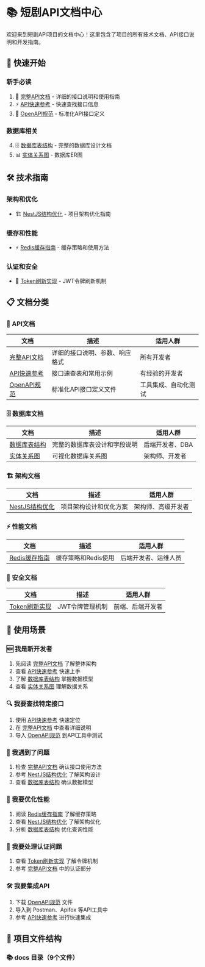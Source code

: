 # 📚 短剧API文档中心

欢迎来到短剧API项目的文档中心！这里包含了项目的所有技术文档、API接口说明和开发指南。

## 🚀 快速开始

### 新手必读
1. 📖 [完整API文档](./complete-api-documentation.md) - 详细的接口说明和使用指南
2. ⚡ [API快速参考](./api-quick-reference.md) - 快速查找接口信息
3. 🔧 [OpenAPI规范](./apifox-openapi.json) - 标准化API接口定义

### 数据库相关
4. 🗄️ [数据库表结构](./mysql.md) - 完整的数据库设计文档
5. 📊 [实体关系图](./entity-relationship-diagram.svg) - 数据库ER图

## 🛠️ 技术指南

### 架构和优化
- 🏗️ [NestJS结构优化](./nestjs-structure-optimization.md) - 项目架构优化指南

### 缓存和性能
- ⚡ [Redis缓存指南](./redis-cache-guide.md) - 缓存策略和使用方法

### 认证和安全
- 🔐 [Token刷新实现](./token-refresh-implementation.md) - JWT令牌刷新机制

## 📋 文档分类

### 📖 API文档
| 文档 | 描述 | 适用人群 |
|------|------|----------|
| [完整API文档](./complete-api-documentation.md) | 详细的接口说明、参数、响应格式 | 所有开发者 |
| [API快速参考](./api-quick-reference.md) | 接口速查表和常用示例 | 有经验的开发者 |
| [OpenAPI规范](./apifox-openapi.json) | 标准化API接口定义文件 | 工具集成、自动化测试 |

### 🗄️ 数据库文档
| 文档 | 描述 | 适用人群 |
|------|------|----------|
| [数据库表结构](./mysql.md) | 完整的数据库表设计和字段说明 | 后端开发者、DBA |
| [实体关系图](./entity-relationship-diagram.svg) | 可视化数据库关系图 | 架构师、开发者 |

### 🏗️ 架构文档
| 文档 | 描述 | 适用人群 |
|------|------|----------|
| [NestJS结构优化](./nestjs-structure-optimization.md) | 项目架构设计和优化方案 | 架构师、高级开发者 |

### ⚡ 性能文档
| 文档 | 描述 | 适用人群 |
|------|------|----------|
| [Redis缓存指南](./redis-cache-guide.md) | 缓存策略和Redis使用 | 后端开发者、运维人员 |

### 🔐 安全文档
| 文档 | 描述 | 适用人群 |
|------|------|----------|
| [Token刷新实现](./token-refresh-implementation.md) | JWT令牌管理机制 | 前端、后端开发者 |

## 🎯 使用场景

### 🆕 我是新开发者
1. 先阅读 [完整API文档](./complete-api-documentation.md) 了解整体架构
2. 查看 [API快速参考](./api-quick-reference.md) 快速上手
3. 了解 [数据库表结构](./mysql.md) 掌握数据模型
4. 查看 [实体关系图](./entity-relationship-diagram.svg) 理解数据关系

### 🔍 我要查找特定接口
1. 使用 [API快速参考](./api-quick-reference.md) 快速定位
2. 在 [完整API文档](./complete-api-documentation.md) 中查看详细说明
3. 导入 [OpenAPI规范](./apifox-openapi.json) 到API工具中测试

### 🐛 我遇到了问题
1. 检查 [完整API文档](./complete-api-documentation.md) 确认接口使用方法
2. 参考 [NestJS结构优化](./nestjs-structure-optimization.md) 了解架构设计
3. 查看 [数据库表结构](./mysql.md) 确认数据模型

### 🚀 我要优化性能
1. 阅读 [Redis缓存指南](./redis-cache-guide.md) 了解缓存策略
2. 查看 [NestJS结构优化](./nestjs-structure-optimization.md) 了解架构优化
3. 分析 [数据库表结构](./mysql.md) 优化查询性能

### 🔐 我要处理认证问题
1. 查看 [Token刷新实现](./token-refresh-implementation.md) 了解令牌机制
2. 参考 [完整API文档](./complete-api-documentation.md) 中的认证部分

### 🛠️ 我要集成API
1. 下载 [OpenAPI规范](./apifox-openapi.json) 文件
2. 导入到 Postman、Apifox 等API工具中
3. 参考 [API快速参考](./api-quick-reference.md) 进行快速集成

## 📁 项目文件结构

### 📚 docs 目录（9个文件）